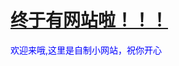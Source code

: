 <h1><a href="https://yhsb.github.io">终于有网站啦！！！</a></h1>
<p style="color:blue">欢迎来哦,这里是自制小网站，祝你开心</p>
